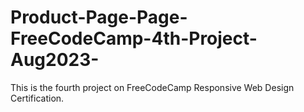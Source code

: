 # Product-Page-Page-FreeCodeCamp-4th-Project-Aug2023-
This is the fourth project on FreeCodeCamp Responsive Web Design Certification.
